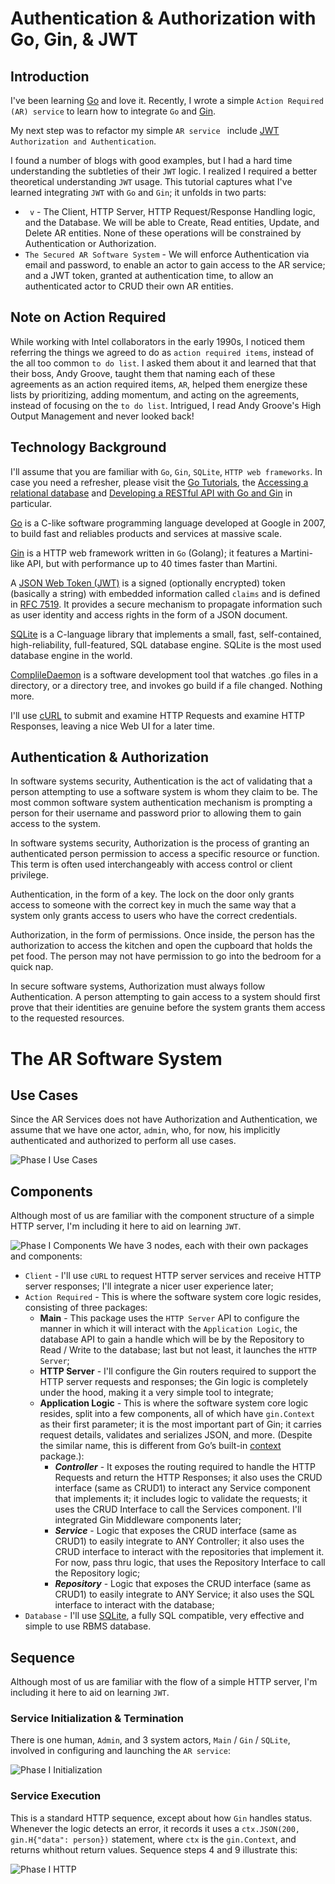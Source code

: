 # Authentication & Authorization with Go, Gin, & JWT

## Introduction
I've been learning [Go](https://go.dev/) and love it. Recently, I wrote a simple `Action Required (AR) service` to learn how to integrate `Go` and [Gin](https://gin-gonic.com/docs/).

My next step was to refactor my simple `AR service ` include [JWT](https://jwt.io/) `Authorization and Authentication`.

I found a number of blogs with good examples, but I had a hard time understanding the subtleties of their `JWT` logic. I realized I required a better theoretical understanding `JWT` usage. This tutorial captures what I've learned integrating `JWT` with `Go` and `Gin`; it unfolds in two parts:
* ` v` - The Client, HTTP Server, HTTP Request/Response Handling logic, and the Database. We will be able to Create, Read entities, Update, and Delete AR entities. None of these operations will be constrained by Authentication or Authorization.
* `The Secured AR Software System` - We will enforce Authentication via email and password, to enable an actor to gain access to the AR service; and a JWT token, granted at authentication time, to allow an authenticated actor to CRUD their own AR entities. 

## Note on Action Required  
While working with Intel collaborators in the early 1990s, I noticed them referring the things we agreed to do as `action required items`, instead of the all too common `to do list`. I asked them about it and learned that that their boss, Andy Groove, taught them that naming each of these agreements as an action required items, `AR`, helped them energize these lists by prioritizing, adding momentum, and acting on the agreements, instead of focusing on the `to do list`. Intrigued, I read Andy Groove's High Output Management and never looked back! 

## Technology Background
I'll assume that you are familiar with  `Go`, `Gin`, `SQLite`,  `HTTP web frameworks`. In case you need a refresher, please visit the [Go Tutorials](https://go.dev/doc/tutorial/), the [Accessing a relational database](https://go.dev/doc/tutorial/database-access) and [Developing a RESTful API with Go and Gin](https://go.dev/doc/tutorial/web-service-gin) in particular.

[Go](https://go.dev/) is a C-like software programming language developed at Google in 2007, to build fast and reliables products and services at massive scale. 

[Gin](https://gin-gonic.com/docs/) is a HTTP web framework written in `Go` (Golang); it features a Martini-like API, but with performance up to 40 times faster than Martini. 

A [JSON Web Token (JWT)](https://jwt.io/) is a signed (optionally encrypted) token (basically a string) with embedded information called `claims` and is defined in [RFC 7519](https://tools.ietf.org/html/rfc7519). It provides a secure mechanism to propagate information such as user identity and access rights in the form of a JSON document. 

[SQLite](https://www.google.com/search?q=sqlite3&ie=UTF-8&oe=UTF-8&hl=en-us&client=safari) is a C-language library that implements a small, fast, self-contained, high-reliability, full-featured, SQL database engine. SQLite is the most used database engine in the world.

[ComplileDaemon](https://pkg.go.dev/github.com/githubnemo/compiledaemon#section-readme) is a software development tool that watches .go files in a directory, or a directory tree, and invokes go build if a file changed. Nothing more.

 I'll use [cURL](https://curl.se/docs/manpage.html) to submit and examine HTTP Requests and examine HTTP Responses, leaving a nice Web UI for a later time.


## Authentication & Authorization
In software systems security, Authentication is the act of validating that a person attempting to use a software system is whom they claim to be. The most common software system authentication mechanism is prompting a person for their username and password prior to allowing them to gain access to the system. 

In software systems security, Authorization is the process of granting an authenticated person permission to access a specific resource or function. This term is often used interchangeably with access control or client privilege.

Authentication, in the form of a key. The lock on the door only grants access to someone with the correct key in much the same way that a system only grants access to users who have the correct credentials.

Authorization, in the form of permissions. Once inside, the person has the authorization to access the kitchen and open the cupboard that holds the pet food. The person may not have permission to go into the bedroom for a quick nap.

In secure software systems, Authorization must always follow Authentication. A person attempting to gain access to a system should first prove that their identities are genuine before the system grants them access to the requested resources.

# The AR Software System
## Use Cases
Since the AR Services does not have Authorization and Authentication, we assume that we have one actor, `admin`, who, for now, his implicitly authenticated and authorized to perform all use cases.

![Phase I Use Cases](https://github.com/RodrigoMattosoSilveira/go-gin-jwt-ar/blob/main/out/src/uml/phase1-use-cases/phase1-use-cases.png)

## Components
Although most of us are familiar with the component structure of a simple HTTP server, I'm including it here to aid on learning `JWT`.

![Phase I Components](https://github.com/RodrigoMattosoSilveira/go-gin-jwt-ar/blob/main/out/src/uml/phase1-components/phase1-components.png)
We have 3 nodes, each with their own packages and components:
- `Client` - I'll use `cURL` to request HTTP server services and receive HTTP server responses; I'll integrate a nicer user experience later;
- `Action Required` - This is where the software system core logic resides, consisting of three packages:
	- **Main** - This package uses the `HTTP Server` API to configure the manner in which it will interact with the `Application Logic`, the database API to gain a handle which will be by the Repository to Read / Write to the database; last but not least, it launches the `HTTP Server`; 
    - **HTTP Server** - I'll configure the Gin routers required to support the HTTP server requests and responses; the Gin logic is completely under the hood, making it a very simple tool to integrate;
	- **Application Logic** - This is where the software system core logic resides, split into a few components, all of which have `gin.Context` as their first parameter; it is the most important part of Gin; it carries request details, validates and serializes JSON, and more. (Despite the similar name, this is different from Go’s built-in [context](https://go.dev/pkg/context/) package.):
		- _**Controller**_ - It exposes the routing required to handle the HTTP Requests and return the HTTP Responses; it also uses the CRUD interface (same as CRUD1) to interact any Service component that implements it; it includes logic to validate the requests; it uses the CRUD Interface to call the Services component. I'll integrated Gin Middleware components later;
		- _**Service**_ -  Logic that exposes the CRUD interface (same as CRUD1) to easily integrate to ANY Controller; it also uses the CRUD interface to interact with the repositories that implement it. For now, pass thru logic, that uses the Repository Interface to call the Repository logic;
		- _**Repository**_ - Logic that exposes the CRUD interface (same as CRUD1) to easily integrate to ANY Service; it also uses the SQL interface to interact with the database;
- `Database` - I'll use [SQLite](https://www.google.com/search?q=sqlite3&ie=UTF-8&oe=UTF-8&hl=en-us&client=safari), a fully SQL compatible, very effective and simple to use RBMS database.

## Sequence
Although most of us are familiar with the flow of a simple HTTP server, I'm including it here to aid on learning `JWT`.

### Service Initialization & Termination
There is one human, `Admin`, and 3 system actors, `Main` / `Gin` / `SQLite`, involved in configuring and launching the `AR service`:

![Phase I Initialization](https://github.com/RodrigoMattosoSilveira/go-gin-jwt-ar/blob/main/out/src/uml/phase1-sequence-init/Phase%20I%20Initialization.png)

### Service Execution
This is a standard HTTP sequence, except about how `Gin` handles status. Whenever the logic detects an error, it records it uses a `ctx.JSON(200, gin.H{"data": person})` statement, where `ctx` is the `gin.Context`, and returns whithout return values. Sequence steps 4 and 9 illustrate this:

![Phase I HTTP](https://github.com/RodrigoMattosoSilveira/go-gin-jwt-ar/blob/main/out/src/uml/phase1-sequence-http/Phase%20I%20HTTP.png)

